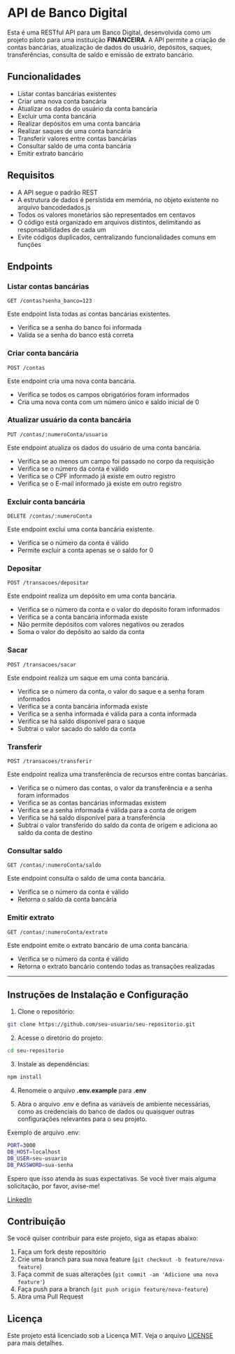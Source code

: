 # API de Banco Digital

Esta é uma RESTful API para um Banco Digital, desenvolvida como um projeto piloto para uma instituição **FINANCEIRA**. A API permite a criação de contas bancárias, atualização de dados do usuário, depósitos, saques, transferências, consulta de saldo e emissão de extrato bancário.

## Funcionalidades

- Listar contas bancárias existentes
- Criar uma nova conta bancária
- Atualizar os dados do usuário da conta bancária
- Excluir uma conta bancária
- Realizar depósitos em uma conta bancária
- Realizar saques de uma conta bancária
- Transferir valores entre contas bancárias
- Consultar saldo de uma conta bancária
- Emitir extrato bancário

## Requisitos

- A API segue o padrão REST
- A estrutura de dados é persistida em memória, no objeto existente no arquivo bancodedados.js
- Todos os valores monetários são representados em centavos
- O código está organizado em arquivos distintos, delimitando as responsabilidades de cada um
- Evite códigos duplicados, centralizando funcionalidades comuns em funções

## Endpoints

### Listar contas bancárias
```
GET /contas?senha_banco=123
```
Este endpoint lista todas as contas bancárias existentes.

- Verifica se a senha do banco foi informada
- Valida se a senha do banco está correta

### Criar conta bancária
```
POST /contas
```
Este endpoint cria uma nova conta bancária.

- Verifica se todos os campos obrigatórios foram informados
- Cria uma nova conta com um número único e saldo inicial de 0

### Atualizar usuário da conta bancária
```
PUT /contas/:numeroConta/usuario
```
Este endpoint atualiza os dados do usuário de uma conta bancária.

- Verifica se ao menos um campo foi passado no corpo da requisição
- Verifica se o número da conta é válido
- Verifica se o CPF informado já existe em outro registro
- Verifica se o E-mail informado já existe em outro registro

### Excluir conta bancária
```
DELETE /contas/:numeroConta
```
Este endpoint exclui uma conta bancária existente.

- Verifica se o número da conta é válido
- Permite excluir a conta apenas se o saldo for 0

### Depositar
```
POST /transacoes/depositar
```
Este endpoint realiza um depósito em uma conta bancária.

- Verifica se o número da conta e o valor do depósito foram informados
- Verifica se a conta bancária informada existe
- Não permite depósitos com valores negativos ou zerados
- Soma o valor do depósito ao saldo da conta

### Sacar
```
POST /transacoes/sacar
```
Este endpoint realiza um saque em uma conta bancária.

- Verifica se o número da conta, o valor do saque e a senha foram informados
- Verifica se a conta bancária informada existe
- Verifica se a senha informada é válida para a conta informada
- Verifica se há saldo disponível para o saque
- Subtrai o valor sacado do saldo da conta

### Transferir
```
POST /transacoes/transferir
```
Este endpoint realiza uma transferência de recursos entre contas bancárias.

- Verifica se o número das contas, o valor da transferência e a senha foram informados
- Verifica se as contas bancárias informadas existem
- Verifica se a senha informada é válida para a conta de origem
- Verifica se há saldo disponível para a transferência
- Subtrai o valor transferido do saldo da conta de origem e adiciona ao saldo da conta de destino

### Consultar saldo
```
GET /contas/:numeroConta/saldo
```
Este endpoint consulta o saldo de uma conta bancária.

- Verifica se o número da conta é válido
- Retorna o saldo da conta bancária

### Emitir extrato
```
GET /contas/:numeroConta/extrato
```
Este endpoint emite o extrato bancário de uma conta bancária.

- Verifica se o número da conta é válido
- Retorna o extrato bancário contendo todas as transações realizadas

---

## Instruções de Instalação e Configuração

1. Clone o repositório:


```bash
git clone https://github.com/seu-usuario/seu-repositorio.git

```

2. Acesse o diretório do projeto:

```bash
cd seu-repositorio
```

3. Instale as dependências:

```bash
npm install
```

4. Renomeie o arquivo **.env.example** para **.env**

5. Abra o arquivo .env e defina as variáveis de ambiente necessárias, como as credenciais do banco de dados ou quaisquer outras configurações relevantes para o seu projeto.

Exemplo de arquivo .env:

```bash
PORT=3000
DB_HOST=localhost
DB_USER=seu-usuario
DB_PASSWORD=sua-senha
```


Espero que isso atenda às suas expectativas. Se você tiver mais alguma solicitação, por favor, avise-me!

[LinkedIn](https://www.linkedin.com/in/ewerton-hecsley-8a613992/?trk)


## Contribuição

Se você quiser contribuir para este projeto, siga as etapas abaixo:

1. Faça um fork deste repositório
2. Crie uma branch para sua nova feature (`git checkout -b feature/nova-feature`)
3. Faça commit de suas alterações (`git commit -am 'Adicione uma nova feature'`)
4. Faça push para a branch (`git push origin feature/nova-feature`)
5. Abra uma Pull Request

## Licença

Este projeto está licenciado sob a Licença MIT. Veja o arquivo [LICENSE](LICENSE) para mais detalhes.

